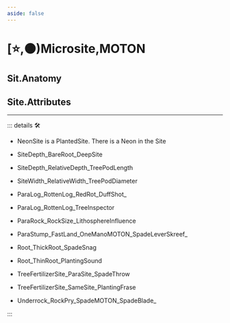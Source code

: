 ```yaml
---
aside: false
---
```

# [⭐,🟠)<labor>Microsite</labor>,<motor>MOTON</motor>

## Sit.Anatomy

## Site.Attributes

---

<!-- =================================================== -->
<!-- =================================================== -->
<!-- =================================================== -->
<!-- =================================================== -->
<!-- =================================================== -->
::: details 🛠

- NeonSite is a PlantedSite. There is a Neon in the Site

- SiteDepth_BareRoot_DeepSite
- SiteDepth_RelativeDepth_TreePodLength
- SiteWidth_RelativeWidth_TreePodDiameter
- ParaLog_RottenLog_RedRot_DuffShot_
- ParaLog_RottenLog_TreeInspector
- ParaRock_RockSize_LithosphereInfluence
- ParaStump_FastLand_OneManoMOTON_SpadeLeverSkreef_
- Root_ThickRoot_SpadeSnag
- Root_ThinRoot_PlantingSound
- TreeFertilizerSite_ParaSite_SpadeThrow
- TreeFertilizerSite_SameSite_PlantingFrase
- Underrock_RockPry_SpadeMOTON_SpadeBlade_

:::
